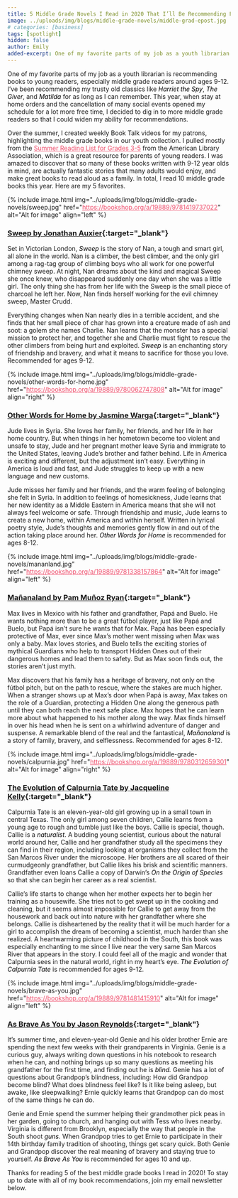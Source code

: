 ```yaml
---
title: 5 Middle Grade Novels I Read in 2020 That I’ll Be Recommending Forever
image: ../uploads/img/blogs/middle-grade-novels/middle-grad-epost.jpg
# categories: [business]
tags: [spotlight]
hidden: false
author: Emily
added-excerpt: One of my favorite parts of my job as a youth librarian is recommending books to young readers, especially middle grade readers around ages 9-12. I’ve been recommending my trusty old classics like <i>Harriet the Spy</i>, <i>The Giver</i>, and <i>Matilda</i> for as long as I can remember.
---
```


<style> em {color: black;} p a {color: #f0506e;}</style>

One of my favorite parts of my job as a youth librarian is recommending books to young readers, especially middle grade readers around ages 9-12. I’ve been recommending my trusty old classics like _Harriet the Spy_, _The Giver_, and _Matilda_ for as long as I can remember. This year, when stay at home orders and the cancellation of many social events opened my schedule for a lot more free time, I decided to dig in to more middle grade readers so that I could widen my ability for recommendations.

Over the summer, I created weekly Book Talk videos for my patrons, highlighting the middle grade books in our youth collection. I pulled mostly from the [Summer Reading List for Grades 3-5](http://www.ala.org/alsc/sites/ala.org.alsc/files/content/compubs/booklists/summer/200428-alsc-2020-summer-reading-booklist-3_3-5.pdf) from the American Library Association, which is a great resource for parents of young readers. I was amazed to discover that so many of these books written with 9-12 year olds in mind, are actually fantastic stories that many adults would enjoy, and make great books to read aloud as a family. In total, I read 10 middle grade books this year. Here are my 5 favorites.

{% include image.html img="../uploads/img/blogs/middle-grade-novels/sweep.jpg" href="https://bookshop.org/a/19889/9781419737022" alt="Alt for image" align="left" %}

### [Sweep by Jonathan Auxier](https://bookshop.org/a/19889/9781419737022){:target="\_blank"}

Set in Victorian London, _Sweep_ is the story of Nan, a tough and smart girl, all alone in the world. Nan is a climber, the best climber, and the only girl among a rag-tag group of climbing boys who all work for one powerful chimney sweep. At night, Nan dreams about the kind and magical Sweep she once knew, who disappeared suddenly one day when she was a little girl. The only thing she has from her life with the Sweep is the small piece of charcoal he left her. Now, Nan finds herself working for the evil chimney sweep, Master Crudd.

Everything changes when Nan nearly dies in a terrible accident, and she finds that her small piece of char has grown into a creature made of ash and soot: a golem she names Charlie. Nan learns that the monster has a special mission to protect her, and together she and Charlie must fight to rescue the other climbers from being hurt and exploited. _Sweep_ is an enchanting story of friendship and bravery, and what it means to sacrifice for those you love. Recommended for ages 9-12.

{% include image.html img="../uploads/img/blogs/middle-grade-novels/other-words-for-home.jpg" href="https://bookshop.org/a/19889/9780062747808" alt="Alt for image" align="right" %}

### [Other Words for Home by Jasmine Warga](https://bookshop.org/a/19889/9780062747808){:target="\_blank"}

Jude lives in Syria. She loves her family, her friends, and her life in her home country. But when things in her hometown become too violent and unsafe to stay, Jude and her pregnant mother leave Syria and immigrate to the United States, leaving Jude’s brother and father behind. Life in America is exciting and different, but the adjustment isn’t easy. Everything in America is loud and fast, and Jude struggles to keep up with a new language and new customs.

Jude misses her family and her friends, and the warm feeling of belonging she felt in Syria. In addition to feelings of homesickness, Jude learns that her new identity as a Middle Eastern in America means that she will not always feel welcome or safe. Through friendship and music, Jude learns to create a new home, within America and within herself. Written in lyrical poetry style, Jude’s thoughts and memories gently flow in and out of the action taking place around her. _Other Words for Home_ is recommended for ages 8-12.

{% include image.html img="../uploads/img/blogs/middle-grade-novels/mananland.jpg" href="https://bookshop.org/a/19889/9781338157864" alt="Alt for image" align="left" %}

### [Mañanaland by Pam Muñoz Ryan](https://bookshop.org/a/19889/9781338157864){:target="\_blank"}

Max lives in Mexico with his father and grandfather, Papá and Buelo. He wants nothing more than to be a great fútbol player, just like Papá and Buelo, but Papá isn’t sure he wants that for Max. Papá has been especially protective of Max, ever since Max’s mother went missing when Max was only a baby. Max loves stories, and Buelo tells the exciting stories of mythical Guardians who help to transport Hidden Ones out of their dangerous homes and lead them to safety. But as Max soon finds out, the stories aren’t just myth.

Max discovers that his family has a heritage of bravery, not only on the fútbol pitch, but on the path to rescue, where the stakes are much higher. When a stranger shows up at Max’s door when Papá is away, Max takes on the role of a Guardian, protecting a Hidden One along the generous path until they can both reach the next safe place. Max hopes that he can learn more about what happened to his mother along the way. Max finds himself in over his head when he is sent on a whirlwind adventure of danger and suspense. A remarkable blend of the real and the fantastical, _Mañanaland_ is a story of family, bravery, and selflessness. Recommended for ages 8-12.

{% include image.html img="../uploads/img/blogs/middle-grade-novels/calpurnia.jpg" href="https://bookshop.org/a/19889/9780312659301" alt="Alt for image" align="right" %}

### [The Evolution of Calpurnia Tate by Jacqueline Kelly](https://bookshop.org/a/19889/9780312659301){:target="\_blank"}

Calpurnia Tate is an eleven-year-old girl growing up in a small town in central Texas. The only girl among seven children, Callie learns from a young age to rough and tumble just like the boys. Callie is special, though. Callie is a _naturalist_. A budding young scientist, curious about the natural world around her, Callie and her grandfather study all the specimens they can find in their region, including looking at organisms they collect from the San Marcos River under the microscope. Her brothers are all scared of their curmudgeonly grandfather, but Callie likes his brisk and scientific manners. Grandfather even loans Callie a copy of Darwin’s _On the Origin of Species_ so that she can begin her career as a real scientist.

Callie’s life starts to change when her mother expects her to begin her training as a housewife. She tries not to get swept up in the cooking and cleaning, but it seems almost impossible for Callie to get away from the housework and back out into nature with her grandfather where she belongs. Callie is disheartened by the reality that it will be much harder for a girl to accomplish the dream of becoming a scientist, much harder than she realized. A heartwarming picture of childhood in the South, this book was especially enchanting to me since I live near the very same San Marcos River that appears in the story. I could feel all of the magic and wonder that Calpurnia sees in the natural world, right in my heart’s eye. _The Evolution of Calpurnia Tate_ is recommended for ages 9-12.

{% include image.html img="../uploads/img/blogs/middle-grade-novels/brave-as-you.jpg" href="https://bookshop.org/a/19889/9781481415910" alt="Alt for image" align="left" %}

### [As Brave As You by Jason Reynolds](https://bookshop.org/a/19889/9781481415910){:target="\_blank"}

It’s summer time, and eleven-year-old Genie and his older brother Ernie are spending the next few weeks with their grandparents in Virginia. Genie is a curious guy, always writing down questions in his notebook to research when he can, and nothing brings up so many questions as meeting his grandfather for the first time, and finding out he is _blind._ Genie has a lot of questions about Grandpop’s blindness, including: How did Grandpop become blind? What does blindness feel like? Is it like being asleep, but awake, like sleepwalking? Ernie quickly learns that Grandpop can do most of the same things he can do.

Genie and Ernie spend the summer helping their grandmother pick peas in her garden, going to church, and hanging out with Tess who lives nearby. Virginia is different from Brooklyn, especially the way that people in the South shoot _guns_. When Grandpop tries to get Ernie to participate in their 14th birthday family tradition of shooting, things get scary quick. Both Genie and Grandpop discover the real meaning of bravery and staying true to yourself. _As Brave As You_ is recommended for ages 10 and up.

Thanks for reading 5 of the best middle grade books I read in 2020! To stay up to date with all of my book recommendations, join my email newsletter below.
